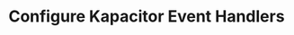 ---
title: Configure Kapacitor Event Handlers
menu:
  chronograf_1_2:
    weight: 20
    parent: Guides
---